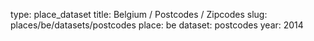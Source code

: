 type: place_dataset
title: Belgium / Postcodes / Zipcodes
slug: places/be/datasets/postcodes
place: be
dataset: postcodes
year: 2014
